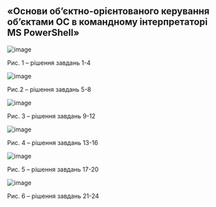 ## «Основи об’єктно-орієнтованого керування об’єктами ОС в командному інтерпретаторі MS PowerShell»

![image](https://user-images.githubusercontent.com/127392871/234871720-fd1e8b75-7687-4468-994f-566fbcb578bf.png)

Рис. 1 – рішення завдань 1-4

![image](https://user-images.githubusercontent.com/127392871/234873618-36f4af23-6755-43d2-83b7-72521c3284c1.png)

Рис.2 – рішення завдань 5-8

![image](https://user-images.githubusercontent.com/127392871/234876402-d1a8e448-152b-4ff5-aa46-8bde83cd0944.png)

Рис. 3 – рішення завдань 9-12

![image](https://user-images.githubusercontent.com/127392871/234878262-9b4037b6-3c50-4be6-9d3b-567b9b9c75f2.png)

Рис. 4 – рішення завдань 13-16

![image](https://user-images.githubusercontent.com/127392871/234880698-c9b115ef-3c16-4f33-a90d-91405c5c4651.png)

Рис. 5 – рішення завдань 17-20

![image](https://user-images.githubusercontent.com/127392871/234883891-a79e6c1c-f25d-49a8-bc50-08d32f06c5b7.png)

Рис. 6 – рішення завдань 21-24
